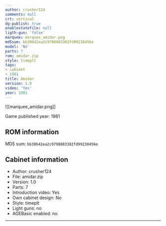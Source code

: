 ```yaml
---
author: crusher124
comments: null
crt: vertical
dg-publish: true
enablestatefile: null
ligth-gun: 'false'
marquee: marquee_amidar.png
md5sum: bb30642ea2c9798883382fd99238456e
model: 'No'
parts: 7
rom: amidar.zip
style: timeplt
tags:
- cabinet
- 1981
title: Amidar
version: 1.0
video: 'Yes'
year: 1981
---
```


![[marquee_amidar.png]]

Game published year: 1981

## ROM information

MD5 sum: `bb30642ea2c9798883382fd99238456e` 

## Cabinet information

- Author: crusher124
- File: amidar.zip
- Version: 1.0
- Parts: 7
- Introduction video: Yes
- Own cabinet design: No
- Style: timeplt
- Light guns: no
- AGEBasic enabled: no

---

